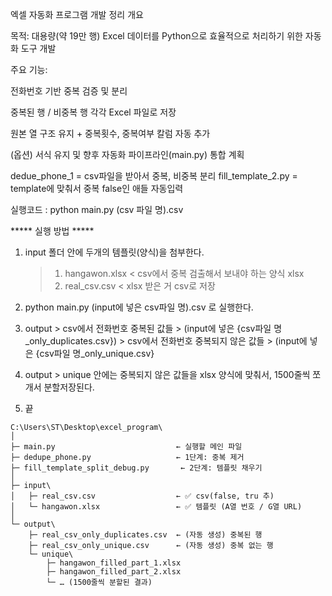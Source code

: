 엑셀 자동화 프로그램 개발 정리
개요

목적: 대용량(약 19만 행) Excel 데이터를 Python으로 효율적으로 처리하기 위한 자동화 도구 개발

주요 기능:

전화번호 기반 중복 검증 및 분리

중복된 행 / 비중복 행 각각 Excel 파일로 저장

원본 열 구조 유지 + 중복횟수, 중복여부 칼럼 자동 추가

(옵션) 서식 유지 및 향후 자동화 파이프라인(main.py) 통합 계획

dedue_phone_1 = csv파일을 받아서 중복, 비중복 분리
fill_template_2.py = template에 맞춰서 중복 false인 애들 자동입력

실행코드 :  python main.py (csv 파일 명).csv


***** 실행 방법 *****

1. input 폴더 안에 두개의 템플릿(양식)을 첨부한다.
    > 1) hangawon.xlsx   < csv에서 중복 검출해서 보내야 하는 양식 xlsx
    > 2) real_csv.csv    < xlsx 받은 거 csv로 저장
    
2. python main.py (input에 넣은 csv파일 명).csv 로 실행한다.

3. output > csv에서 전화번호 중복된 값들 > (input에 넣은 {csv파일 명_only_duplicates.csv})
          > csv에서 전화번호 중복되지 않은 값들 > (input에 넣은 {csv파일 명_only_unique.csv}

4. output > unique 안에는 중복되지 않은 값들을 xlsx 양식에 맞춰서, 1500줄씩 쪼개서 
분할저장된다.

5. 끝

```
C:\Users\ST\Desktop\excel_program\
│
├─ main.py                           ← 실행할 메인 파일
├─ dedupe_phone.py                   ← 1단계: 중복 제거
├─ fill_template_split_debug.py       ← 2단계: 템플릿 채우기
│
├─ input\
│   ├─ real_csv.csv                  ← ✅ csv(false, tru 추)
│   └─ hangawon.xlsx                 ← ✅ 템플릿 (A열 번호 / G열 URL)
│
└─ output\
    ├─ real_csv_only_duplicates.csv  ← (자동 생성) 중복된 행
    ├─ real_csv_only_unique.csv      ← (자동 생성) 중복 없는 행
    └─ unique\
        ├─ hangawon_filled_part_1.xlsx
        ├─ hangawon_filled_part_2.xlsx
        └─ … (1500줄씩 분할된 결과)
```
